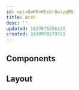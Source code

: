 ```yaml
---
id: wpixDwK6nWSsGr8wJygM0
title: Arch
desc: ''
updated: 1637875256133
created: 1630970573723
---
```


## Components
<!-- Major components -->

## Layout 
<!-- What is folder structure-->
